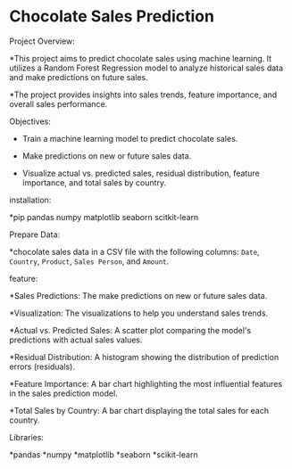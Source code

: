 # Chocolate Sales Prediction

Project Overview:

  *This project aims to predict chocolate sales using machine learning. It utilizes a Random Forest Regression model to analyze historical sales data and make predictions on future sales. 
  
  *The project provides insights into sales trends, feature importance, and overall sales performance.

Objectives:

 * Train a machine learning model to predict chocolate sales.
   
 * Make predictions on new or future sales data.
   
 * Visualize actual vs. predicted sales, residual distribution, feature importance, and total sales by country.

installation:

  *pip pandas numpy matplotlib seaborn scitkit-learn
  
Prepare Data:

  *chocolate sales data in a CSV file with the following columns: `Date`, `Country`, `Product`, `Sales Person`, and `Amount`.

feature:

   *Sales Predictions: The make predictions on new or future sales data.
   
   *Visualization: The visualizations to help you understand sales trends.
   
   *Actual vs. Predicted Sales: A scatter plot comparing the model's predictions with actual sales values.
   
   *Residual Distribution: A histogram showing the distribution of prediction errors (residuals).
   
   *Feature Importance: A bar chart highlighting the most influential features in the sales prediction model.
   
   *Total Sales by Country: A bar chart displaying the total sales for each country.


Libraries:


 *pandas
 *numpy
 *matplotlib
 *seaborn
 *scikit-learn
